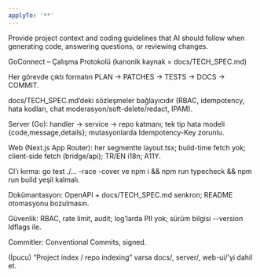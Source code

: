 ```yaml
---
applyTo: '**'
---
```

Provide project context and coding guidelines that AI should follow when generating code, answering questions, or reviewing changes.

GoConnect – Çalışma Protokolü (kanonik kaynak = docs/TECH_SPEC.md)

Her görevde çıktı formatın PLAN → PATCHES → TESTS → DOCS → COMMIT.

docs/TECH_SPEC.md’deki sözleşmeler bağlayıcıdır (RBAC, idempotency, hata kodları, chat moderasyon/soft-delete/redact, IPAM).

Server (Go): handler → service → repo katmanı; tek tip hata modeli {code,message,details}; mutasyonlarda Idempotency-Key zorunlu.

Web (Next.js App Router): her segmentte layout.tsx; build-time fetch yok; client-side fetch (bridge/api); TR/EN i18n; A11Y.

CI’ı kırma: go test ./... -race -cover ve npm i && npm run typecheck && npm run build yeşil kalmalı.

Dokümantasyon: OpenAPI + docs/TECH_SPEC.md senkron; README otomasyonu bozulmasın.

Güvenlik: RBAC, rate limit, audit; log’larda PII yok; sürüm bilgisi --version ldflags ile.

Commitler: Conventional Commits, signed.

(İpucu) “Project index / repo indexing” varsa docs/, server/, web-ui/’yi dahil et.
